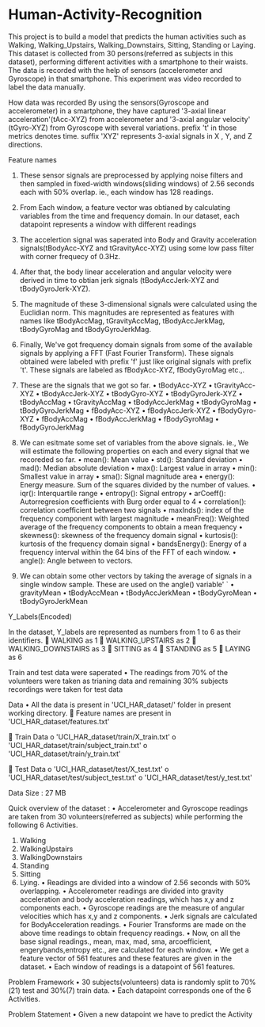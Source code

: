 # Human-Activity-Recognition

This project is to build a model that predicts the human activities such as Walking, Walking_Upstairs, Walking_Downstairs, Sitting, Standing or Laying.
This dataset is collected from 30 persons(referred as subjects in this dataset), performing different activities with a smartphone to their waists. The data is recorded with the help of sensors (accelerometer and Gyroscope) in that smartphone. This experiment was video recorded to label the data manually.

How data was recorded
By using the sensors(Gyroscope and accelerometer) in a smartphone, they have captured '3-axial linear acceleration'(tAcc-XYZ) from accelerometer and '3-axial angular velocity' (tGyro-XYZ) from Gyroscope with several variations.
prefix 't' in those metrics denotes time.
suffix 'XYZ' represents 3-axial signals in X , Y, and Z directions.

Feature names
1.	These sensor signals are preprocessed by applying noise filters and then sampled in fixed-width windows(sliding windows) of 2.56 seconds each with 50% overlap. ie., each window has 128 readings.

2.	From Each window, a feature vector was obtianed by calculating variables from the time and frequency domain.
In our dataset, each datapoint represents a window with different readings

3.	The accelertion signal was saperated into Body and Gravity acceleration signals(tBodyAcc-XYZ and tGravityAcc-XYZ) using some low pass filter with corner frequecy of 0.3Hz.

4.	After that, the body linear acceleration and angular velocity were derived in time to obtian jerk signals (tBodyAccJerk-XYZ and tBodyGyroJerk-XYZ).

5.	The magnitude of these 3-dimensional signals were calculated using the Euclidian norm. This magnitudes are represented as features with names like tBodyAccMag, tGravityAccMag, tBodyAccJerkMag, tBodyGyroMag and tBodyGyroJerkMag.

6.	Finally, We've got frequency domain signals from some of the available signals by applying a FFT (Fast Fourier Transform). These signals obtained were labeled with prefix 'f' just like original signals with prefix 't'. These signals are labeled as fBodyAcc-XYZ, fBodyGyroMag etc.,.

7.	These are the signals that we got so far.
•	tBodyAcc-XYZ
•	tGravityAcc-XYZ
•	tBodyAccJerk-XYZ
•	tBodyGyro-XYZ
•	tBodyGyroJerk-XYZ
•	tBodyAccMag
•	tGravityAccMag
•	tBodyAccJerkMag
•	tBodyGyroMag
•	tBodyGyroJerkMag
•	fBodyAcc-XYZ
•	fBodyAccJerk-XYZ
•	fBodyGyro-XYZ
•	fBodyAccMag
•	fBodyAccJerkMag
•	fBodyGyroMag
•	fBodyGyroJerkMag

8.	We can esitmate some set of variables from the above signals. ie., We will estimate the following properties on each and every signal that we recoreded so far.
•	mean(): Mean value
•	std(): Standard deviation
•	mad(): Median absolute deviation
•	max(): Largest value in array
•	min(): Smallest value in array
•	sma(): Signal magnitude area
•	energy(): Energy measure. Sum of the squares divided by the number of values.
•	iqr(): Interquartile range
•	entropy(): Signal entropy
•	arCoeff(): Autorregresion coefficients with Burg order equal to 4
•	correlation(): correlation coefficient between two signals
•	maxInds(): index of the frequency component with largest magnitude
•	meanFreq(): Weighted average of the frequency components to obtain a mean frequency
•	skewness(): skewness of the frequency domain signal
•	kurtosis(): kurtosis of the frequency domain signal
•	bandsEnergy(): Energy of a frequency interval within the 64 bins of the FFT of each window.
•	angle(): Angle between to vectors.

9.	We can obtain some other vectors by taking the average of signals in a single window sample. These are used on the angle() variable' `
•	gravityMean
•	tBodyAccMean
•	tBodyAccJerkMean
•	tBodyGyroMean
•	tBodyGyroJerkMean

Y_Labels(Encoded)

In the dataset, Y_labels are represented as numbers from 1 to 6 as their identifiers.
	WALKING as 1
	WALKING_UPSTAIRS as 2
	WALKING_DOWNSTAIRS as 3
	SITTING as 4
	STANDING as 5
	LAYING as 6

Train and test data were saperated
•	The readings from 70% of the volunteers were taken as trianing data and remaining 30% subjects recordings were taken for test data

Data
•	All the data is present in 'UCI_HAR_dataset/' folder in present working directory.
	Feature names are present in 'UCI_HAR_dataset/features.txt'

	Train Data
o	'UCI_HAR_dataset/train/X_train.txt'
o	'UCI_HAR_dataset/train/subject_train.txt'
o	'UCI_HAR_dataset/train/y_train.txt'

	Test Data
o	'UCI_HAR_dataset/test/X_test.txt'
o	'UCI_HAR_dataset/test/subject_test.txt'
o	'UCI_HAR_dataset/test/y_test.txt'

Data Size :
27 MB

Quick overview of the dataset :
•	Accelerometer and Gyroscope readings are taken from 30 volunteers(referred as subjects) while performing the following 6 Activities.
1.	Walking
2.	WalkingUpstairs
3.	WalkingDownstairs
4.	Standing
5.	Sitting
6.	Lying.
•	Readings are divided into a window of 2.56 seconds with 50% overlapping.
•	Accelerometer readings are divided into gravity acceleration and body acceleration readings, which has x,y and z components each.
•	Gyroscope readings are the measure of angular velocities which has x,y and z components.
•	Jerk signals are calculated for BodyAcceleration readings.
•	Fourier Transforms are made on the above time readings to obtain frequency readings.
•	Now, on all the base signal readings., mean, max, mad, sma, arcoefficient, engerybands,entropy etc., are calculated for each window.
•	We get a feature vector of 561 features and these features are given in the dataset.
•	Each window of readings is a datapoint of 561 features.

Problem Framework
•	30 subjects(volunteers) data is randomly split to 70%(21) test and 30%(7) train data.
•	Each datapoint corresponds one of the 6 Activities.

Problem Statement
•	Given a new datapoint we have to predict the Activity


